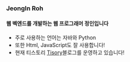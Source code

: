### JeongIn Roh

#### 웹 벡엔드를 개발하는 웹 프로그래머 정인입니다


* 주로 사용하는 언어는 자바와 Python
* 또한 Html, JavaScript도 잘 사용합니다!
* 현재 티스토리 [Tisory](https://aricode.tistory.com/)블로그를 운영하고 있습니다!


<!--
**nrnji/nrnji** is a ✨ _special_ ✨ repository because its `README.md` (this file) appears on your GitHub profile.

Here are some ideas to get you started:

- 🔭 I’m currently working on ...
- 🌱 I’m currently learning ...
- 👯 I’m looking to collaborate on ...
- 🤔 I’m looking for help with ...
- 💬 Ask me about ...
- 📫 How to reach me: ...
- 😄 Pronouns: ...
- ⚡ Fun fact: ...
-->
